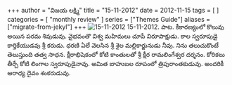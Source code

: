 +++
author = "విజయ లక్ష్మి"
title = "15-11-2012"
date = 2012-11-15
tags = [
]
categories = [
    "monthly review"
]
series = ["Themes Guide"]
aliases = ["migrate-from-jekyl"]
+++
![15-11-2012](/images/15-11-2012..png "15-11-2012")
 15-11-2012. పాట. కీకారణ్యంలో కొలువు అయిన పరమ శివుడువు. వైభవంతొ విశ్వ మహిమలు చూపే విరూపాక్షుడు. కాల స్వరూపుడై కార్తికేయుడవు శ్రీ కరుడు. ధరణి ఏలే వెలసిన శ్రీ శైల మల్లికార్జునుడు నీవు. నిను తలుచుకొంటే తెలుస్తుంది తత్వ సాధన. క్షీరాభిషెకంలో కోటి కాంతులతో శ్రీ క్షీర రామలింగేశ్వర దర్శనం. కోరికలు తీర్చే కోటి లింగాల స్వరూపుడైనావు. అమిత బాహుబల రూపంలో త్రిపురాంతకుడువు. అందరికీ ఆరాధ్య దైవం శంకరుడువు. 
